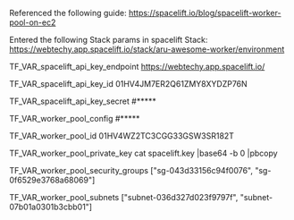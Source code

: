 Referenced the following guide:
https://spacelift.io/blog/spacelift-worker-pool-on-ec2


Entered the following Stack params in spacelift Stack: 
https://webtechy.app.spacelift.io/stack/aru-awesome-worker/environment

TF_VAR_spacelift_api_key_endpoint
https://webtechy.app.spacelift.io/

TF_VAR_spacelift_api_key_id
01HV4JM7ER2Q61ZMY8XYDZP76N

TF_VAR_spacelift_api_key_secret
#*****


TF_VAR_worker_pool_config
#*****

TF_VAR_worker_pool_id
01HV4WZ2TC3CGG33GSW3SR182T

TF_VAR_worker_pool_private_key
cat spacelift.key |base64 -b 0 |pbcopy


TF_VAR_worker_pool_security_groups
["sg-043d33156c94f0076", "sg-0f6529e3768a68069"]

TF_VAR_worker_pool_subnets
["subnet-036d327d023f9797f", "subnet-07b01a0301b3cbb01"]
